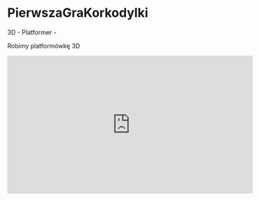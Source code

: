 # PierwszaGraKorkodylki
3D - Platformer -

Robimy platformówkę 3D

<div class="embed-responsive embed-responsive-16by9">
        
<iframe width="560" height="315" src="https://youtu.be/NMRJu5bg5ZY"  frameborder="0" allow="autoplay; encrypted-media"        allowfullscreen></iframe>
        
</div>
        
        


